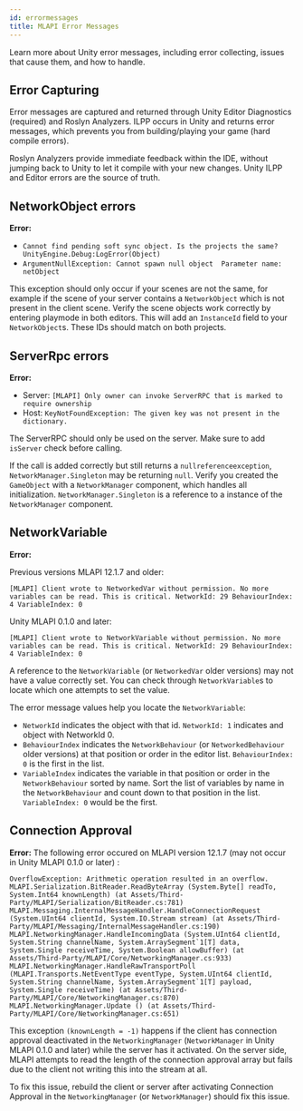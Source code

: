 ```yaml
---
id: errormessages
title: MLAPI Error Messages
---
```


Learn more about Unity error messages, including error collecting, issues that cause them, and how to handle.

## Error Capturing

Error messages are captured and returned through Unity Editor Diagnostics (required) and Roslyn Analyzers. ILPP occurs in Unity and returns error messages, which prevents you from building/playing your game (hard compile errors).

Roslyn Analyzers provide immediate feedback within the IDE, without jumping back to Unity to let it compile with your new changes. Unity ILPP and Editor errors are the source of truth.

## NetworkObject errors

**Error:** 
* `Cannot find pending soft sync object. Is the projects the same? UnityEngine.Debug:LogError(Object)`
* `ArgumentNullException: Cannot spawn null object  Parameter name: netObject`

This exception should only occur if your scenes are not the same, for example if the scene of your server contains a `NetworkObject` which is not present in the client scene. Verify the scene objects work correctly by entering playmode in both editors. This will add an `InstanceId` field to your `NetworkObject`s. These IDs should match on both projects.

## ServerRpc errors

**Error:** 
* Server: `[MLAPI] Only owner can invoke ServerRPC that is marked to require ownership`
* Host: `KeyNotFoundException: The given key was not present in the dictionary.`

The ServerRPC should only be used on the server. Make sure to add `isServer` check before calling.

If the call is added correctly but still returns a `nullreferenceexception`, `NetworkManager.Singleton` may be returning `null`. Verify you created the `GameObject` with a `NetworkManager` component, which handles all initialization. `NetworkManager.Singleton` is a reference to a instance of the `NetworkManager` component.

## NetworkVariable

**Error:**

Previous versions MLAPI 12.1.7 and older:
```
[MLAPI] Client wrote to NetworkedVar without permission. No more variables can be read. This is critical. NetworkId: 29 BehaviourIndex: 4 VariableIndex: 0
```

Unity MLAPI 0.1.0 and later:
```
[MLAPI] Client wrote to NetworkVariable without permission. No more variables can be read. This is critical. NetworkId: 29 BehaviourIndex: 4 VariableIndex: 0
```

A reference to the `NetworkVariable` (or `NetworkedVar` older versions) may not have a value correctly set. You can check through `NetworkVariable`s to locate which one attempts to set the value. 

The error message values help you locate the `NetworkVariable`:

* `NetworkId` indicates the object with that id. `NetworkId: 1` indicates and object with NetworkId 0.
* `BehaviourIndex` indicates the `NetworkBehaviour` (or `NetworkedBehaviour` older versions) at that position or order in the editor list. `BehaviourIndex: 0` is the first in the list.
* `VariableIndex` indicates the variable in that position or order in the `NetworkBehaviour` sorted by name. Sort the list of variables by name in the `NetworkBehaviour` and count down to that position in the list. `VariableIndex: 0` would be the first. 

## Connection Approval

**Error:**
The following error occured on MLAPI version 12.1.7 (may not occur in Unity MLAPI 0.1.0 or later) :

```
OverflowException: Arithmetic operation resulted in an overflow.
MLAPI.Serialization.BitReader.ReadByteArray (System.Byte[] readTo, System.Int64 knownLength) (at Assets/Third-Party/MLAPI/Serialization/BitReader.cs:781)
MLAPI.Messaging.InternalMessageHandler.HandleConnectionRequest (System.UInt64 clientId, System.IO.Stream stream) (at Assets/Third-Party/MLAPI/Messaging/InternalMessageHandler.cs:190)
MLAPI.NetworkingManager.HandleIncomingData (System.UInt64 clientId, System.String channelName, System.ArraySegment`1[T] data, System.Single receiveTime, System.Boolean allowBuffer) (at Assets/Third-Party/MLAPI/Core/NetworkingManager.cs:933)
MLAPI.NetworkingManager.HandleRawTransportPoll (MLAPI.Transports.NetEventType eventType, System.UInt64 clientId, System.String channelName, System.ArraySegment`1[T] payload, System.Single receiveTime) (at Assets/Third-Party/MLAPI/Core/NetworkingManager.cs:870)
MLAPI.NetworkingManager.Update () (at Assets/Third-Party/MLAPI/Core/NetworkingManager.cs:651)
```

This exception `(knownLength = -1)` happens if the client has connection approval deactivated in the `NetworkingManager` (`NetworkManager` in Unity MLAPI 0.1.0 and later) while the server has it activated. On the server side, MLAPI attempts to read the length of the connection approval array but fails due to the client not writing this into the stream at all.

To fix this issue, rebuild the client or server after activating Connection Approval in the `NetworkingManager` (or `NetworkManager`) should fix this issue.